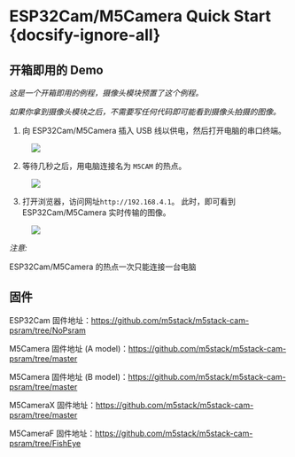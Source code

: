 # ESP32Cam/M5Camera Quick Start {docsify-ignore-all}

## 开箱即用的 Demo

*这是一个开箱即用的例程，摄像头模块预置了这个例程。*

*如果你拿到摄像头模块之后，不需要写任何代码即可能看到摄像头拍摄的图像。*

1. 向 ESP32Cam/M5Camera 插入 USB 线以供电，然后打开电脑的串口终端。

<figure>
    <img src="assets/img/getting_started_pics/get_started_with_unit/ESP32CAM_Terminal.png">
</figure>


2. 等待几秒之后，用电脑连接名为 `M5CAM` 的热点。

<figure>
    <img src="assets/img/getting_started_pics/get_started_with_unit/ESP32CAM_M5CAM.png">
</figure>


3. 打开浏览器，访问网址`http://192.168.4.1`。 此时，即可看到 ESP32Cam/M5Camera 实时传输的图像。

<figure>
    <img src="assets/img/getting_started_pics/get_started_with_unit/ESP32CAM_Browser.png">
</figure>

*注意:*

ESP32Cam/M5Camera 的热点一次只能连接一台电脑

## 固件

ESP32Cam 固件地址：https://github.com/m5stack/m5stack-cam-psram/tree/NoPsram

M5Camera 固件地址 (A model)：https://github.com/m5stack/m5stack-cam-psram/tree/master

M5Camera 固件地址 (B model)：https://github.com/m5stack/m5stack-cam-psram/tree/master

M5CameraX 固件地址：https://github.com/m5stack/m5stack-cam-psram/tree/master

M5CameraF 固件地址：https://github.com/m5stack/m5stack-cam-psram/tree/FishEye

##